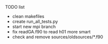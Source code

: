 TODO list

* clean makefiles
* create run_all_tests.py
* start new mpi branch
* fix readGA.f90 to read h01 more smart
* check and remove sources/oldsources/*.f90
